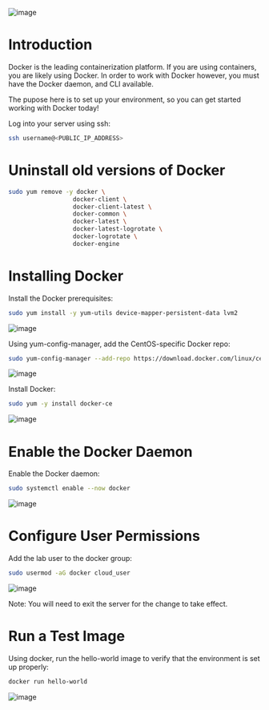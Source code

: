 ![image](https://user-images.githubusercontent.com/44756128/113725885-63a7f580-96b9-11eb-84b0-856ea0f5523d.png)

# Introduction
Docker is the leading containerization platform. If you are using containers, you are likely using Docker. In order to work with Docker however, you must have the Docker daemon, and CLI available.

The pupose here is to set up your environment, so you can get started working with Docker today!

Log into your server using ssh:
```sh
ssh username@<PUBLIC_IP_ADDRESS>
```

# Uninstall old versions of Docker
```sh
sudo yum remove -y docker \
                  docker-client \
                  docker-client-latest \
                  docker-common \
                  docker-latest \
                  docker-latest-logrotate \
                  docker-logrotate \
                  docker-engine
```

# Installing Docker
Install the Docker prerequisites:
```sh
sudo yum install -y yum-utils device-mapper-persistent-data lvm2
```

![image](https://user-images.githubusercontent.com/44756128/113726313-bd102480-96b9-11eb-8d57-a7986b9834d7.png)

Using yum-config-manager, add the CentOS-specific Docker repo:
```sh
sudo yum-config-manager --add-repo https://download.docker.com/linux/centos/docker-ce.repo
```

![image](https://user-images.githubusercontent.com/44756128/113726368-cef1c780-96b9-11eb-91ab-b115f137c222.png)

Install Docker:
```sh
sudo yum -y install docker-ce
```

![image](https://user-images.githubusercontent.com/44756128/113726642-052f4700-96ba-11eb-8d86-c5054dd3436f.png)

# Enable the Docker Daemon
Enable the Docker daemon:
```sh
sudo systemctl enable --now docker
```

![image](https://user-images.githubusercontent.com/44756128/113726767-2132e880-96ba-11eb-9680-4c8a61b7cc9f.png)

# Configure User Permissions
Add the lab user to the docker group:
```sh
sudo usermod -aG docker cloud_user
```

![image](https://user-images.githubusercontent.com/44756128/113726875-37d93f80-96ba-11eb-9298-6964bf266809.png)

Note: You will need to exit the server for the change to take effect.

# Run a Test Image
Using docker, run the hello-world image to verify that the environment is set up properly:
```sh
docker run hello-world
```

![image](https://user-images.githubusercontent.com/44756128/113727109-71aa4600-96ba-11eb-9c85-0a2940ca4c5b.png)
